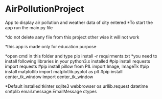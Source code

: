 # AirPollutionProject
App to display air pollution and weather data of city entered
*To start the app run the main.py file

*do not delete aany file from this project other wise it will not work

*this app is made only for education purpose

*open cmd in this folder and type
pip install -r requirments.txt
*you need to install following libraries in your python3.x installed
#pip install requests
import requests
#pip install pillow
from PIL import Image, ImageTk
#pip install matplotlib
import matplotlib.pyplot as plt
#pip install center_tk_window
import center_tk_window

*Default installed
tkinter
sqlite3
webbrowser
os
urllib.request
datetime
smtplib
email.message.EmailMessage 
ctypes

